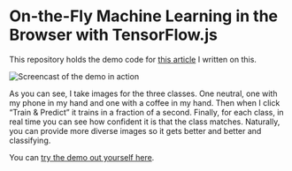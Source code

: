 # On-the-Fly Machine Learning in the Browser with TensorFlow.js

This repository holds the demo code for [this article](https://www.davebitter.com/articles/on-the-fly-machine-learning-in-the-browser-with-tensor-flow-js) I written on this.

![Screencast of the demo in action](./docs/demo.gif)

As you can see, I take images for the three classes. One neutral, one with my phone in my hand and one with a coffee in my hand. Then when I click “Train & Predict” it trains in a fraction of a second. Finally, for each class, in real time you can see how confident it is that the class matches. Naturally, you can provide more diverse images so it gets better and better and classifying.

You can [try the demo out yourself here](https://tensorflow-transfer-learning.davebitter.com/).
